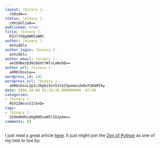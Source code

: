 ```yaml
---
layout: !binary |-
  cG9zdA==
status: !binary |-
  cHVibGlzaA==
published: true
title: !binary |-
  R3JlYXQgQWR2aWNl
author: !binary |-
  anVzdGlu
author_login: !binary |-
  anVzdGlu
author_email: !binary |-
  am10dWxsb3NzQGdtYWlsLmNvbQ==
author_url: !binary |-
  aHR0cDovLw==
wordpress_id: 102
wordpress_url: !binary |-
  aHR0cDovL2p1c3Rpbi5oYXJtb25pemUuZm0vP3A9MTAy
date: 2008-10-08 01:32:39.000000000 -07:00
categories:
- !binary |-
  RGV2ZWxvcG1lbnQ=
tags:
- !binary |-
  U29mdHdhcmUgRW5naW5lZXJpbmc=
comments: []
---
```

I just read a great article <a href="http://www.kevinwilliampang.com/post/Programming-Proverbs.aspx">here</a>. It just might join the <a href="http://www.python.org/dev/peps/pep-0020/">Zen of Python</a> as one of my lists to live by.
